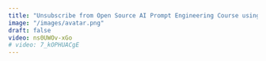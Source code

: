 ```yaml
---
title: "Unsubscribe from Open Source AI Prompt Engineering Course using AI Playground & AI App"	description: "Unsubscribe from Prompt Engineering course by Sugarcane AI's open source AI Playground using npm like Prompt Pacakage and Micro LLM"
image: "/images/avatar.png"
draft: false
video: ns0UWOv-xGo
# video: 7_kOPHUACgE
---
```

